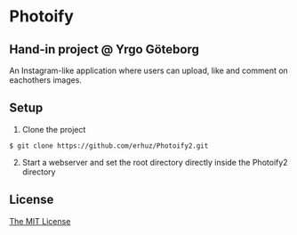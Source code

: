 # Photoify

## Hand-in project @ Yrgo Göteborg
An Instagram-like application where users can upload, like and comment on eachothers images.

## Setup
1. Clone the project
```
$ git clone https://github.com/erhuz/Photoify2.git
```
2. Start a webserver and set the root directory directly inside the Photoify2 directory

## License
[The MIT License](https://github.com/erhuz/Photoify/blob/master/LICENSE)
